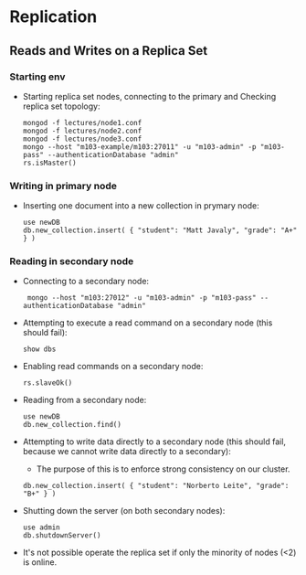 # Replication

## Reads and Writes on a Replica Set

### Starting env

- Starting replica set nodes, connecting to the primary and Checking replica set topology:

  ```mongoshell
  mongod -f lectures/node1.conf
  mongod -f lectures/node2.conf
  mongod -f lectures/node3.conf
  mongo --host "m103-example/m103:27011" -u "m103-admin" -p "m103-pass" --authenticationDatabase "admin"
  rs.isMaster()
  ```

### Writing in primary node

- Inserting one document into a new collection in prymary node:

  ```mongoshell
  use newDB
  db.new_collection.insert( { "student": "Matt Javaly", "grade": "A+" } )
  ```

### Reading in secondary node

- Connecting to a secondary node:

  ```mongoshell
   mongo --host "m103:27012" -u "m103-admin" -p "m103-pass" --authenticationDatabase "admin"
  ```

- Attempting to execute a read command on a secondary node (this should fail):

  ```mongoshell
  show dbs
  ```

- Enabling read commands on a secondary node:

  ```mongoshell
  rs.slaveOk()
  ```

- Reading from a secondary node:

  ```mongoshell
  use newDB
  db.new_collection.find()
  ```

- Attempting to write data directly to a secondary node (this should fail, because we cannot write data directly to a secondary):
  - The purpose of this is to enforce strong consistency on our cluster.

  ```mongoshell
  db.new_collection.insert( { "student": "Norberto Leite", "grade": "B+" } )
  ```

- Shutting down the server (on both secondary nodes):

  ```mongoshell
  use admin
  db.shutdownServer()
  ```

- It's not possible operate the replica set if only the minority of nodes (<2) is online.